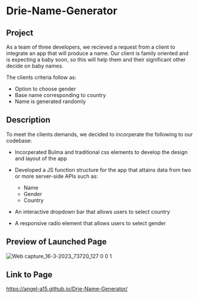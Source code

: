 # Drie-Name-Generator

## Project

As a team of three developers, we recieved a request from a client to integrate an app 
that will produce a name. Our client is family oriented and is expecting a baby
soon, so this will help them and their significant other decide on baby names.

The clients criteria follow as:

* Option to choose gender
* Base name corresponding to country
* Name is generated randomly

## Description

To meet the clients demands, we decided to incorperate the following to our codebase:

* Incorperated Bulma and traditional css elements to develop the design and layout of the app

* Developed a JS function structure for the app that attains data from two or more server-side APIs
such as: 
  * Name
  * Gender
  * Country
  
* An interactive dropdown bar that allows users to select country
* A responsive radio element that allows users to select gender

## Preview of Launched Page

![Web capture_16-3-2023_73720_127 0 0 1](https://user-images.githubusercontent.com/106582411/225619300-1dfb7ac5-5c52-4f16-a1db-3ca6430712db.jpeg)


## Link to Page
https://angel-a15.github.io/Drie-Name-Generator/
